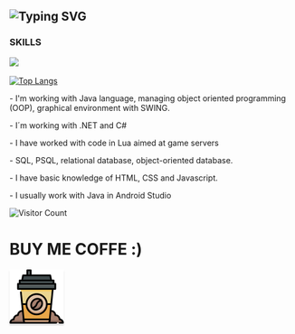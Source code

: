 
![Typing SVG](https://readme-typing-svg.demolab.com?font=Source+Code+Pro&pause=1000&color=4C566A&width=435&lines=WELCOME+TO+MY+PROFILE%2C+I'M+AMAN21)
---------------------------------------------
### SKILLS
<a href="https://skillicons.dev"><img src="https://skillicons.dev/icons?i=java,cs,postgres,androidstudio,html,css,js,eclipse,c,docker,discordbots,idea,lua,python" /></a>

[![Top Langs](https://github-readme-stats.vercel.app/api/top-langs/?username=AmanDLVS&layout=compact&theme=dark)](https://github.com/AmanDLVS/github-readme-stats)


<p>- I'm working with Java language, managing object oriented programming (OOP), graphical environment with SWING.</p>
<p>- I´m working with .NET and C#</p>
<p>- I have worked with code in Lua aimed at game servers</p>
<p>- SQL, PSQL, relational database, object-oriented database.</p>
<p>- I have basic knowledge of HTML, CSS and Javascript.</p>
<p>- I usually work with Java in Android Studio</p>



![Visitor Count](https://profile-counter.glitch.me/AmanDLVS/count.svg)

<h1>BUY ME COFFE :)</h1>
<a href="" target="_blank"><img src="cafe_icon.png" alt="Buy Me A Coffee" style="height: 96px !important;width: 96px !important;box-shadow: 0px 3px 2px 0px rgba(190, 190, 190, 0.5) !important;-webkit-box-shadow: 0px 3px 2px 0px rgba(190, 190, 190, 0.5) !important;" ></a>
<br>

<br>


<br>

<!--
Ayuda:https://github.com/kladoov





**P0ll021/P0ll021** is a ✨ _special_ ✨ repository because its `README.md` (this file) appears on your GitHub profile.

Here are some ideas to get you started:

- 🔭 I’m currently working on ...
- 🌱 I’m currently learning ...
- 👯 I’m looking to collaborate on ...
- 🤔 I’m looking for help with ...
- 💬 Ask me about ...
- 📫 How to reach me: ...
- 😄 Pronouns: ...
- ⚡ Fun fact: ...
-->

